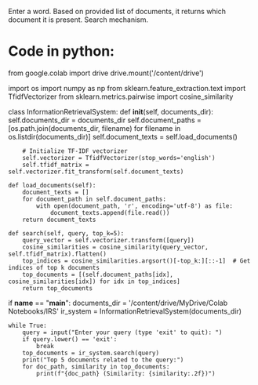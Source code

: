 Enter a word. Based on provided list of documents, it returns which document it is present.
Search mechanism.

Code in python:
===============

from google.colab import drive
drive.mount('/content/drive')

import os
import numpy as np
from sklearn.feature_extraction.text import TfidfVectorizer
from sklearn.metrics.pairwise import cosine_similarity



class InformationRetrievalSystem:
    def __init__(self, documents_dir):
        self.documents_dir = documents_dir
        self.document_paths = [os.path.join(documents_dir, filename) for filename in os.listdir(documents_dir)]
        self.document_texts = self.load_documents()

        # Initialize TF-IDF vectorizer
        self.vectorizer = TfidfVectorizer(stop_words='english')
        self.tfidf_matrix = self.vectorizer.fit_transform(self.document_texts)

    def load_documents(self):
        document_texts = []
        for document_path in self.document_paths:
            with open(document_path, 'r', encoding='utf-8') as file:
                document_texts.append(file.read())
        return document_texts

    def search(self, query, top_k=5):
        query_vector = self.vectorizer.transform([query])
        cosine_similarities = cosine_similarity(query_vector, self.tfidf_matrix).flatten()
        top_indices = cosine_similarities.argsort()[-top_k:][::-1]  # Get indices of top k documents
        top_documents = [(self.document_paths[idx], cosine_similarities[idx]) for idx in top_indices]
        return top_documents

if __name__ == "__main__":
    documents_dir = '/content/drive/MyDrive/Colab Notebooks/IRS'
    ir_system = InformationRetrievalSystem(documents_dir)

    while True:
        query = input("Enter your query (type 'exit' to quit): ")
        if query.lower() == 'exit':
            break
        top_documents = ir_system.search(query)
        print("Top 5 documents related to the query:")
        for doc_path, similarity in top_documents:
            print(f"{doc_path} (Similarity: {similarity:.2f})")
